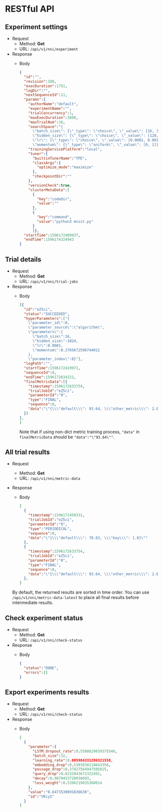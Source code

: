 # RESTful API

## Experiment settings

* Request
  + Method: **Get**
  + URL: `/api/v1/nni/experiment`
* Response
  + Body

    ``` json
    {
      "id":"",
      "revision":188,
      "execDuration":1751,
      "logDir":"",
      "nextSequenceId":11,
      "params":{
        "authorName":"default",
        "experimentName":"",
        "trialConcurrency":1,
        "maxExecDuration":3600,
        "maxTrialNum":10,
        "searchSpace":"{
          \"batch_size\": {\"_type\": \"choice\", \"_value\": [16, 32, 64, 128]},
          \"hidden_size\": {\"_type\": \"choice\", \"_value\": [128, 256, 512, 1024]},
          \"lr\": {\"_type\": \"choice\", \"_value\": [0.0001, 0.001, 0.01, 0.1]},
          \"momentum\": {\"_type\": \"uniform\", \"_value\": [0, 1]}}",
        "trainingServicePlatform":"local",
        "tuner":{
          "builtinTunerName":"TPE",
          "classArgs":{
            "optimize_mode":"maximize"
          },
          "checkpointDir":""
        },
        "versionCheck":true,
        "clusterMetaData":[
          {
            "key":"codeDir",
            "value":""
          },
          {
            "key":"command",
            "value":"python3 mnist.py"
          }
          ]},
      "startTime":1596172409937,
      "endTime":1596174324943
    }
    ```

## Trial details

* Request
  + Method: **Get**
  + URL: `/api/v1/nni/trial-jobs`
* Response
  + Body

    ``` json
    [{
      "id":"eZ5ci",
      "status":"SUCCEEDED",
      "hyperParameters":["{
        \"parameter_id\":0,
        \"parameter_source\":\"algorithm\",
        \"parameters\":{
          \"batch_size\":16,
          \"hidden_size\":1024,
          \"lr\":0.0001,
          \"momentum\":0.2765672596744012
        },
        \"parameter_index\":0}"],
      "logPath":"",
      "startTime":1596172419971,
      "sequenceId":0,
      "endTime":1596172634221,
      "finalMetricData":[{
        "timestamp":1596172633754,
        "trialJobId":"eZ5ci",
        "parameterId":"0",
        "type":"FINAL",
        "sequence":0,
        "data":"\"{\\\"default\\\": 93.64, \\\"other_metric\\\": 2.0}\""
      }]
    },
    ]
    ```

    Note that if using non-dict metric training process, `"data"` in `finalMetricData` should be `"data":"\"93.64\""`.

## All trial results

* Request
  + Method: **Get**
  + URL: `/api/v1/nni/metric-data`
* Response
  + Body

    ``` json
    [
      {
        "timestamp":1596172450331,
        "trialJobId":"eZ5ci",
        "parameterId":"0",
        "type":"PERIODICAL",
        "sequence":0,
        "data":"\"{\\\"default\\\": 70.83, \\\"key\\\": 1.0}\""
      },
      {
        "timestamp":1596172633754,
        "trialJobId":"eZ5ci",
        "parameterId":"0",
        "type":"FINAL",
        "sequence":0,
        "data":"\"{\\\"default\\\": 93.64, \\\"other_metric\\\": 2.0}\""
      },
    ]
    ```

  By default, the returned results are sorted in time order. You can use `/api/v1/nni/metric-data-latest` to place all final results before intermediate results.

## Check experiment status

* Request
  + Method: **Get**
  + URL: `/api/v1/nni/check-status`
* Response
  + Body

    ``` json
    {
      "status":"DONE",
      "errors":[]
    }
    ```

## Export experiments results

* Request
  + Method: **Get**
  + URL: `/api/v1/nni/check-status`
* Response
  + Body

    ``` json
    [
      {
        "parameter":{
          "LSTM_dropout_rate":0.5588629039375548,
          "batch_size":32,
          "learning_rate":0.005984331286321558,
          "embedding_drop":0.5303838118643356,
          "passage_drop":0.37427564947505015,
          "query_drop":0.8232843672322491,
          "decay":0.9879453728036693,
          "loss_weight":0.5396219835360014
        },
        "value":"0.6473530891836636",
        "id":"VRiyI"
      }
    ]
    ```

